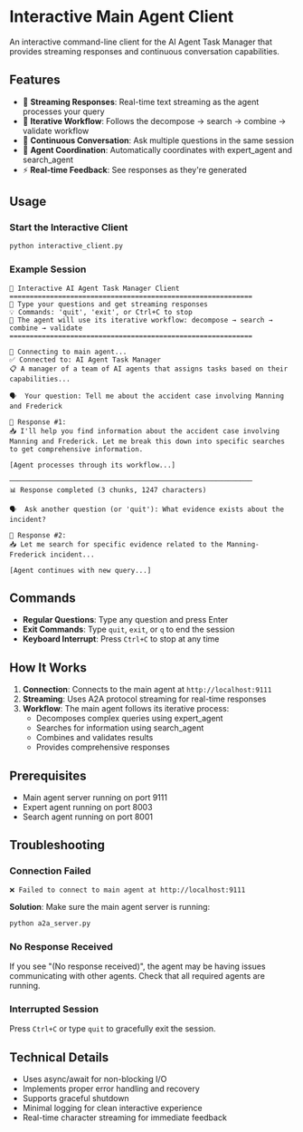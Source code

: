 # Interactive Main Agent Client

An interactive command-line client for the AI Agent Task Manager that provides streaming responses and continuous conversation capabilities.

## Features

- 🌊 **Streaming Responses**: Real-time text streaming as the agent processes your query
- 🔄 **Iterative Workflow**: Follows the decompose → search → combine → validate workflow
- 💬 **Continuous Conversation**: Ask multiple questions in the same session
- 🎯 **Agent Coordination**: Automatically coordinates with expert_agent and search_agent
- ⚡ **Real-time Feedback**: See responses as they're generated

## Usage

### Start the Interactive Client

```bash
python interactive_client.py
```

### Example Session

```
🤖 Interactive AI Agent Task Manager Client
============================================================
📝 Type your questions and get streaming responses
💡 Commands: 'quit', 'exit', or Ctrl+C to stop
🔄 The agent will use its iterative workflow: decompose → search → combine → validate
============================================================

🔌 Connecting to main agent...
✅ Connected to: AI Agent Task Manager
📋 A manager of a team of AI agents that assigns tasks based on their capabilities...

🗣️  Your question: Tell me about the accident case involving Manning and Frederick

🌊 Response #1:
📥 I'll help you find information about the accident case involving Manning and Frederick. Let me break this down into specific searches to get comprehensive information.

[Agent processes through its workflow...]

────────────────────────────────────────────────────────────
📊 Response completed (3 chunks, 1247 characters)

🗣️  Ask another question (or 'quit'): What evidence exists about the incident?

🌊 Response #2:
📥 Let me search for specific evidence related to the Manning-Frederick incident...

[Agent continues with new query...]
```

## Commands

- **Regular Questions**: Type any question and press Enter
- **Exit Commands**: Type `quit`, `exit`, or `q` to end the session
- **Keyboard Interrupt**: Press `Ctrl+C` to stop at any time

## How It Works

1. **Connection**: Connects to the main agent at `http://localhost:9111`
2. **Streaming**: Uses A2A protocol streaming for real-time responses
3. **Workflow**: The main agent follows its iterative process:
   - Decomposes complex queries using expert_agent
   - Searches for information using search_agent
   - Combines and validates results
   - Provides comprehensive responses

## Prerequisites

- Main agent server running on port 9111
- Expert agent running on port 8003
- Search agent running on port 8001

## Troubleshooting

### Connection Failed
```
❌ Failed to connect to main agent at http://localhost:9111
```
**Solution**: Make sure the main agent server is running:
```bash
python a2a_server.py
```

### No Response Received
If you see "(No response received)", the agent may be having issues communicating with other agents. Check that all required agents are running.

### Interrupted Session
Press `Ctrl+C` or type `quit` to gracefully exit the session.

## Technical Details

- Uses async/await for non-blocking I/O
- Implements proper error handling and recovery
- Supports graceful shutdown
- Minimal logging for clean interactive experience
- Real-time character streaming for immediate feedback